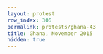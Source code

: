 ```yaml
---
layout: protest
row_index: 306
permalink: protests/ghana-43
title: Ghana, November 2015
hidden: true
---
```

